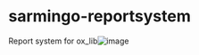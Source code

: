 # sarmingo-reportsystem
Report system for ox_lib![image](https://user-images.githubusercontent.com/78432708/215137155-989d1b5f-c7fc-42cc-8b49-3582d29c876e.png)
